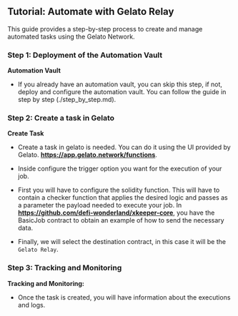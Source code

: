 ## Tutorial: Automate with Gelato Relay

This guide provides a step-by-step process to create and manage automated tasks using the Gelato Network.

### Step 1: Deployment of the Automation Vault

**Automation Vault**

- If you already have an automation vault, you can skip this step, if not, deploy and configure the automation vault. You can follow the guide in step by step (./step_by_step.md).

### Step 2: Create a task in Gelato

**Create Task**

- Create a task in gelato is needed. You can do it using the UI provided by Gelato. **https://app.gelato.network/functions**.

- Inside configure the trigger option you want for the execution of your job.

- First you will have to configure the solidity function. This will have to contain a checker function that applies the desired logic and passes as a parameter the payload needed to execute your job. In **https://github.com/defi-wonderland/xkeeper-core**, you have the BasicJob contract to obtain an example of how to send the necessary data.

- Finally, we will select the destination contract, in this case it will be the `Gelato Relay`.

### Step 3: Tracking and Monitoring

**Tracking and Monitoring:**

- Once the task is created, you will have information about the executions and logs.
